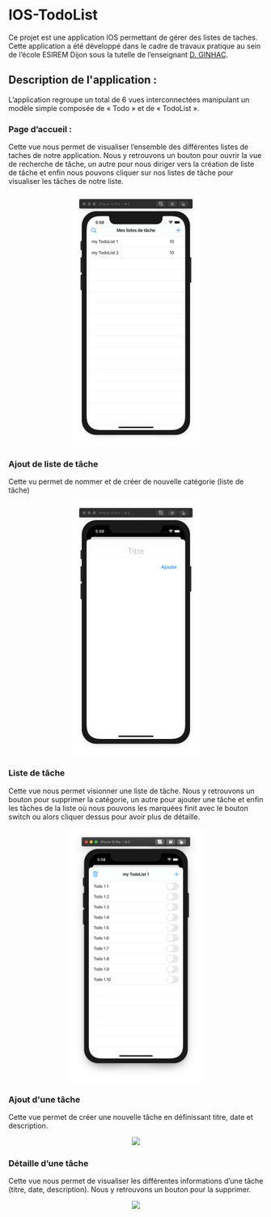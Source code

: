 # IOS-TodoList

Ce projet est une application IOS permettant de gérer des listes de taches. Cette application a été développé dans le cadre de travaux pratique au sein de l’école ESIREM Dijon sous la tutelle de l’enseignant [D. GINHAC](https://github.com/dginhac).

## Description de l'application :

L’application regroupe un total de 6 vues interconnectées manipulant un modèle simple composée de « Todo » et de « TodoList ».

### Page d’accueil :

Cette vue nous permet de visualiser l’ensemble des différentes listes de taches de notre application. Nous y retrouvons un bouton pour ouvrir la vue de recherche de tâche, un autre pour nous diriger vers la création de liste de tâche et enfin nous pouvons cliquer sur nos listes de tâche pour visualiser les tâches de notre liste.

<p align="center">
  <img height="500" src="Image/main-view.png">
</p>

### Ajout de liste de tâche

Cette vu permet de nommer et de créer de nouvelle catégorie (liste de tâche)

<p align="center">
  <img height="500" src="Image/add-view.png">
</p>

### Liste de tâche

Cette vue nous permet visionner une liste de tâche. Nous y retrouvons un bouton pour supprimer la catégorie, un autre pour ajouter une tâche et enfin les tâches de la liste où nous pouvons les marquées finit avec le bouton switch ou alors cliquer dessus pour avoir plus de détaille.

<p align="center">
  <img height="500" src="Image/todo-view.png">
</p>


### Ajout d'une tâche

Cette vue permet de créer une nouvelle tâche en définissant titre, date et description.

<p align="center">
  <img height="500" src="addTodo-view.png">
</p>

### Détaille d’une tâche

Cette vue nous permet de visualiser les différentes informations d’une tâche (titre, date, description). Nous y retrouvons un bouton pour la supprimer.

<p align="center">
  <img height="500" src="descTodo-view.png">
</p>

